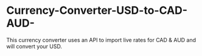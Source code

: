 # Currency-Converter-USD-to-CAD-AUD-
This currency converter uses an API to import live rates for CAD &amp; AUD and will convert your USD.
